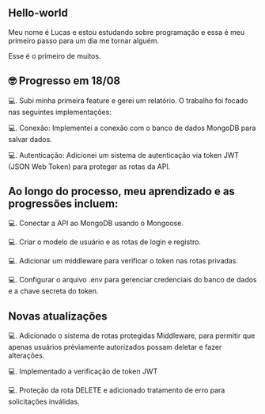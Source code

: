## Hello-world
Meu nome é Lucas e estou estudando sobre programação e essa é meu primeiro passo para um dia me tornar alguém. 

Esse é o primeiro de muitos.

## 🤓 Progresso em 18/08

💻. Subi minha primeira feature e gerei um relatório. O trabalho foi focado nas seguintes implementações:

💻. Conexão: Implementei a conexão com o banco de dados MongoDB para salvar dados.

💻.  Autenticação: Adicionei um sistema de autenticação via token JWT (JSON Web Token) para proteger as rotas da API.

## Ao longo do processo, meu aprendizado e as progressões incluem:

💻. Conectar a API ao MongoDB usando o Mongoose.

💻. Criar o modelo de usuário e as rotas de login e registro.

💻. Adicionar um middleware para verificar o token nas rotas privadas.

💻. Configurar o arquivo .env para gerenciar credenciais do banco de dados e a chave secreta do token.

## Novas atualizações

💻. Adicionado o sistema de rotas protegidas Middleware, para permitir que apenas usuários préviamente autorizados possam deletar e fazer alterações.

💻. Implementado a verificação de token JWT

💻. Proteção da rota DELETE e adicionado tratamento de erro para solicitações inválidas.